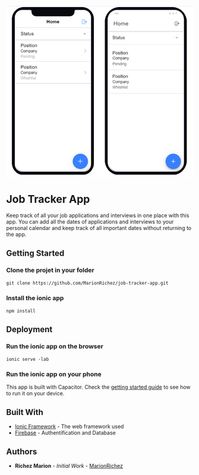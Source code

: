 ![Job Tracker App - Home](https://github.com/MarionRichez/job-tracker-app/blob/main/src/assets/images/Job%20Tracker%20App%20-%20Home.PNG)
# Job Tracker App

Keep track of all your job applications and interviews in one place with this app. You can add all the dates of applications and interviews to your personal calendar and keep track of all important dates without returning to the app.

## Getting Started

### Clone the projet in your folder

```
git clone https://github.com/MarionRichez/job-tracker-app.git
```

### Install the ionic app

```
npm install 
```

## Deployment

### Run the ionic app on the browser

```
ionic serve -lab
```

### Run the ionic app on your phone
This app is built with Capacitor. Check the [getting started guide](https://capacitorjs.com/docs/getting-started) to see how to run it on your device.

## Built With

* [Ionic Framework](https://ionicframework.com/) - The web framework used
* [Firebase](https://firebase.google.com/) - Authentification and Database

## Authors

* **Richez Marion** - *Initial Work* - [MarionRichez](https://github.com/MarionRichez)
